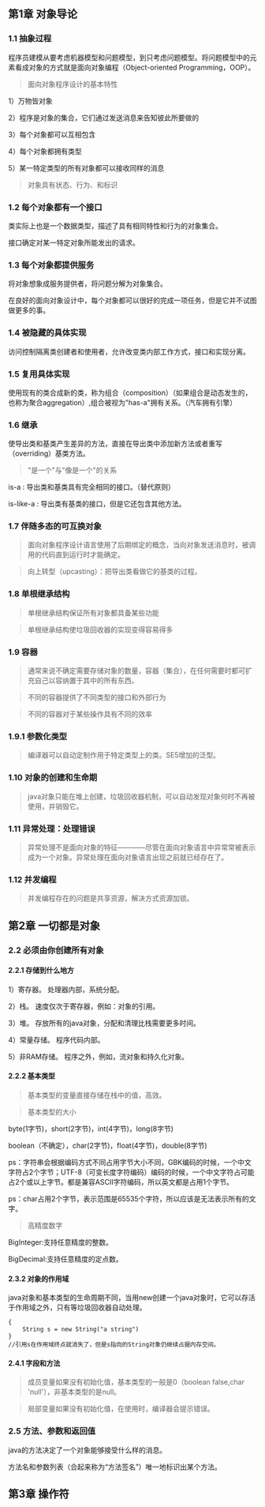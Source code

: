 ## 第1章 对象导论 ##

### 1.1 抽象过程 ###

程序员建模从要考虑机器模型和问题模型，到只考虑问题模型。将问题模型中的元素看成对象的方式就是面向对象编程（Object-oriented Programming，OOP）。

> 面向对象程序设计的基本特性

1）万物皆对象

2）程序是对象的集合，它们通过发送消息来告知彼此所要做的

3）每个对象都可以互相包含

4）每个对象都拥有类型

5）某一特定类型的所有对象都可以接收同样的消息

> 对象具有状态、行为、和标识


### 1.2 每个对象都有一个接口 ###

类实际上也是一个数据类型，描述了具有相同特性和行为的对象集合。

接口确定对某一特定对象所能发出的请求。

### 1.3 每个对象都提供服务 ###

将对象想象成服务提供者，将问题分解为对象集合。

在良好的面向对象设计中，每个对象都可以很好的完成一项任务，但是它并不试图做更多的事。

### 1.4 被隐藏的具体实现 ###

访问控制隔离类创建者和使用者，允许改变类内部工作方式，接口和实现分离。

### 1.5 复用具体实现 ###

使用现有的类合成新的类，称为组合（composition）（如果组合是动态发生的，也称为聚合aggregation）,组合被视为"has-a"拥有关系。（汽车拥有引擎）

### 1.6 继承 ###

使导出类和基类产生差异的方法，直接在导出类中添加新方法或者重写（overriding）基类方法。

> "是一个"与"像是一个"的关系

is-a : 导出类和基类具有完全相同的接口。（替代原则）

is-like-a : 导出类有基类的接口，但是它还包含其他方法。

### 1.7 伴随多态的可互换对象 ###

> 面向对象程序设计语言使用了后期绑定的概念，当向对象发送消息时，被调用的代码直到运行时才能确定。

> 向上转型（upcasting）：把导出类看做它的基类的过程。

### 1.8 单根继承结构 ###

> 单根继承结构保证所有对象都具备某些功能

> 单根继承结构使垃圾回收器的实现变得容易得多


### 1.9 容器 ###

> 通常来说不确定需要存储对象的数量，容器（集合），在任何需要时都可扩充自己以容纳置于其中的所有东西。

> 不同的容器提供了不同类型的接口和外部行为

> 不同的容器对于某些操作具有不同的效率

### 1.9.1 参数化类型 ###

> 编译器可以自动定制作用于特定类型上的类。SE5增加的泛型。

### 1.10 对象的创建和生命期 ###

> java对象只能在堆上创建，垃圾回收器机制，可以自动发现对象何时不再被使用，并销毁它。

### 1.11 异常处理：处理错误 ###

> 异常处理不是面向对象的特征————尽管在面向对象语言中异常常被表示成为一个对象。异常处理在面向对象语言出现之前就已经存在了。

### 1.12 并发编程 ###

> 并发编程存在的问题是共享资源，解决方式资源加锁。


## 第2章 一切都是对象 ##

### 2.2 必须由你创建所有对象 ###
#### 2.2.1 存储到什么地方 ####
1）寄存器。
处理器内部，系统分配。

2）栈。
速度仅次于寄存器，例如：对象的引用。

3）堆。
存放所有的java对象，分配和清理比栈需要更多时间。

4）常量存储。
程序代码内部。

5）非RAM存储。
程序之外，例如，流对象和持久化对象。

#### 2.2.2 基本类型 ####

> 基本类型的变量直接存储在栈中的值，高效。

> 基本类型的大小

byte(1字节)，short(2字节)，int(4字节)，long(8字节)

boolean（不确定），char(2字节)，float(4字节)，double(8字节)

ps：字符串会根据编码方式不同占用字节大小不同，GBK编码的时候，一个中文字符占2个字节；UTF-8（可变长度字符编码）编码的时候，一个中文字符占可能占2个或以上字节。都是兼容ASCII字符编码，所以英文都是占用1个字节。

ps：char占用2个字节，表示范围是65535个字符，所以应该是无法表示所有的文字。

> 高精度数字

BigInteger:支持任意精度的整数。

BigDecimal:支持任意精度的定点数。

#### 2.3.2 对象的作用域 ####

java对象和基本类型的生命周期不同，当用new创建一个java对象时，它可以存活于作用域之外，只有等垃圾回收器自动处理。

	{
		String s = new String("a string")
	}
	//引用s在作用域终点就消失了，但是s指向的String对象仍继续占据内存空间。

#### 2.4.1 字段和方法 ####

> 成员变量如果没有初始化值，基本类型的一般是0（boolean false,char 'null'），非基本类型的是null。

> 局部变量如果没有初始化值，在使用时，编译器会提示错误。

### 2.5 方法、参数和返回值 ###

java的方法决定了一个对象能够接受什么样的消息。

方法名和参数列表（合起来称为“方法签名”）唯一地标识出某个方法。

## 第3章 操作符 ##

